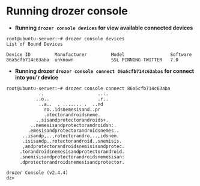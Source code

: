 # Running drozer console #

* **Running `drozer console devices` for view available connected devices**
```
root@ubuntu-server:~# drozer console devices
List of Bound Devices

Device ID         Manufacturer         Model                 Software  
86a5cfb714c63aba  unknown              SSL PINNING TWITTER   7.0 
```

* **Running drozer `drozer console connect 86a5cfb714c63abas` for connect into you'r device**
```
root@ubuntu-server:~# drozer console connect 86a5cfb714c63aba
            ..                    ..:.
           ..o..                  .r..
            ..a..  . ....... .  ..nd
              ro..idsnemesisand..pr
              .otectorandroidsneme.
           .,sisandprotectorandroids+.
         ..nemesisandprotectorandroidsn:.
        .emesisandprotectorandroidsnemes..
      ..isandp,..,rotectorandro,..,idsnem.
      .isisandp..rotectorandroid..snemisis.
      ,andprotectorandroidsnemisisandprotec.
     .torandroidsnemesisandprotectorandroid.
     .snemisisandprotectorandroidsnemesisan:
     .dprotectorandroidsnemesisandprotector.

drozer Console (v2.4.4)
dz>
```
